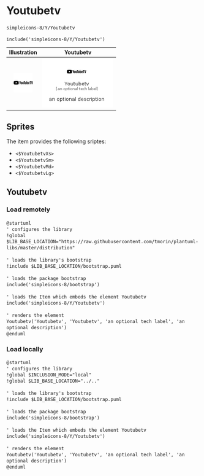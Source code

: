 # Youtubetv


```text
simpleicons-8/Y/Youtubetv
```

```text
include('simpleicons-8/Y/Youtubetv')
```



| Illustration | Youtubetv |
| :---: | :---: |
| ![illustration for Illustration](../../simpleicons-8/Y/Youtubetv.png) | ![illustration for Youtubetv](../../simpleicons-8/Y/Youtubetv.Local.png) |



## Sprites
The item provides the following sriptes:

- `<$YoutubetvXs>`
- `<$YoutubetvSm>`
- `<$YoutubetvMd>`
- `<$YoutubetvLg>`





## Youtubetv

### Load remotely
```plantuml
@startuml
' configures the library
!global $LIB_BASE_LOCATION="https://raw.githubusercontent.com/tmorin/plantuml-libs/master/distribution"

' loads the library's bootstrap
!include $LIB_BASE_LOCATION/bootstrap.puml

' loads the package bootstrap
include('simpleicons-8/bootstrap')

' loads the Item which embeds the element Youtubetv
include('simpleicons-8/Y/Youtubetv')

' renders the element
Youtubetv('Youtubetv', 'Youtubetv', 'an optional tech label', 'an optional description')
@enduml
```

### Load locally
```plantuml
@startuml
' configures the library
!global $INCLUSION_MODE="local"
!global $LIB_BASE_LOCATION="../.."

' loads the library's bootstrap
!include $LIB_BASE_LOCATION/bootstrap.puml

' loads the package bootstrap
include('simpleicons-8/bootstrap')

' loads the Item which embeds the element Youtubetv
include('simpleicons-8/Y/Youtubetv')

' renders the element
Youtubetv('Youtubetv', 'Youtubetv', 'an optional tech label', 'an optional description')
@enduml
```


